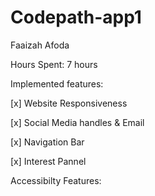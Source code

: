 # Codepath-app1
Faaizah Afoda 




Hours Spent: 7 hours 



Implemented features: 



[x] Website Responsiveness


[x] Social Media handles & Email


[x] Navigation Bar


[x] Interest Pannel





Accessibilty Features:


